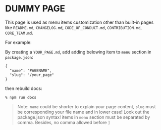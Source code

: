 # DUMMY PAGE

This page is used as menu items customization other than built-in pages like `README.md`, `CHANGELOG.md`, `CODE_OF_CONDUCT.md`, `CONTRIBUTION.md`, `CORE_TEAM.md`.

For example:

By creating a `YOUR_PAGE.md`, add adding belowing item to `menu` section in `package.json`:

```
{
  "name": "PAGENAME",
  "slug": "/your_page"
}
```

then rebuild docs:


```
% npm run docs
```

> Note: `name` could be shorter to explain your page content, `slug` must be corresponding your file name and in lower case!
> Look out the package.json syntax! items in `menu` section must be separated by comma.
> Besides, no comma allowed before `]`